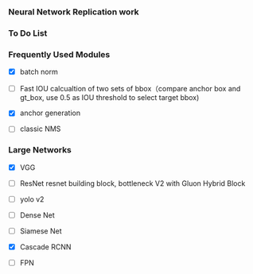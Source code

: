 ### Neural Network Replication work

### To Do List

### Frequently Used Modules
* [x] batch norm
* [ ] Fast IOU calcualtion of two sets of bbox（compare anchor box and gt_box, use 0.5 as IOU threshold to select target bbox)
* [x] anchor generation
* [ ] classic NMS


### Large Networks
* [x] VGG
* [ ] ResNet   resnet building block, bottleneck  V2 with Gluon Hybrid Block
* [ ] yolo v2
* [ ] Dense Net
* [ ] Siamese Net
* [x] Cascade RCNN
* [ ] FPN





 
